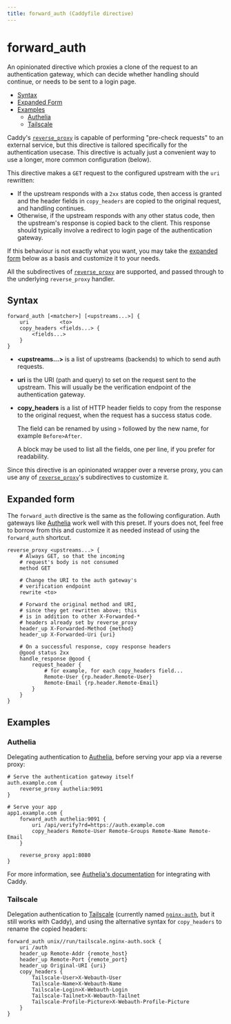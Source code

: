 ```yaml
---
title: forward_auth (Caddyfile directive)
---
```


# forward_auth

An opinionated directive which proxies a clone of the request to an authentication gateway, which can decide whether handling should continue, or needs to be sent to a login page.

- [Syntax](#syntax)
- [Expanded Form](#expanded-form)
- [Examples](#examples)
  - [Authelia](#authelia)
  - [Tailscale](#tailscale)

Caddy's [`reverse_proxy`](/docs/caddyfile/directives/reverse_proxy) is capable of performing "pre-check requests" to an external service, but this directive is tailored specifically for the authentication usecase. This directive is actually just a convenient way to use a longer, more common configuration (below).

This directive makes a `GET` request to the configured upstream with the `uri` rewritten:
- If the upstream responds with a `2xx` status code, then access is granted and the header fields in `copy_headers` are copied to the original request, and handling continues.
- Otherwise, if the upstream responds with any other status code, then the upstream's response is copied back to the client. This response should typically involve a redirect to login page of the authentication gateway.

If this behaviour is not exactly what you want, you may take the [expanded form](#expanded-form) below as a basis and customize it to your needs.

All the subdirectives of [`reverse_proxy`](/docs/caddyfile/directives/reverse_proxy) are supported, and passed through to the underlying `reverse_proxy` handler.


## Syntax

```caddy-d
forward_auth [<matcher>] [<upstreams...>] {
	uri          <to>
	copy_headers <fields...> {
		<fields...>
	}
}
```

- **&lt;upstreams...&gt;** is a list of upstreams (backends) to which to send auth requests.

- **uri** is the URI (path and query) to set on the request sent to the upstream. This will usually be the verification endpoint of the authentication gateway.

- **copy_headers** is a list of HTTP header fields to copy from the response to the original request, when the request has a success status code.

  The field can be renamed by using `>` followed by the new name, for example `Before>After`.

  A block may be used to list all the fields, one per line, if you prefer for readability.

Since this directive is an opinionated wrapper over a reverse proxy, you can use any of [`reverse_proxy`](/docs/caddyfile/directives/reverse_proxy#syntax)'s subdirectives to customize it.


## Expanded form

The `forward_auth` directive is the same as the following configuration. Auth gateways like [Authelia](https://www.authelia.com/) work well with this preset. If yours does not, feel free to borrow from this and customize it as needed instead of using the `forward_auth` shortcut.

```caddy-d
reverse_proxy <upstreams...> {
	# Always GET, so that the incoming
	# request's body is not consumed
	method GET

	# Change the URI to the auth gateway's
	# verification endpoint
	rewrite <to>

	# Forward the original method and URI,
	# since they get rewritten above; this
	# is in addition to other X-Forwarded-*
	# headers already set by reverse_proxy
	header_up X-Forwarded-Method {method}
	header_up X-Forwarded-Uri {uri}

	# On a successful response, copy response headers
	@good status 2xx
	handle_response @good {
		request_header {
			# for example, for each copy_headers field...
			Remote-User {rp.header.Remote-User}
			Remote-Email {rp.header.Remote-Email}
		}
	}
}
```


## Examples


### Authelia

Delegating authentication to [Authelia](https://www.authelia.com/), before serving your app via a reverse proxy:

```caddy
# Serve the authentication gateway itself
auth.example.com {
	reverse_proxy authelia:9091
}

# Serve your app
app1.example.com {
	forward_auth authelia:9091 {
		uri /api/verify?rd=https://auth.example.com
		copy_headers Remote-User Remote-Groups Remote-Name Remote-Email
	}

	reverse_proxy app1:8080
}
```

For more information, see [Authelia's documentation](https://www.authelia.com/integration/proxies/caddy/) for integrating with Caddy.


### Tailscale

Delegation authentication to [Tailscale](https://tailscale.com/) (currently named [`nginx-auth`](https://tailscale.com/blog/tailscale-auth-nginx/), but it still works with Caddy), and using the alternative syntax for `copy_headers` to rename the copied headers:

```caddy-d
forward_auth unix//run/tailscale.nginx-auth.sock {
	uri /auth
	header_up Remote-Addr {remote_host}
	header_up Remote-Port {remote_port}
	header_up Original-URI {uri}
	copy_headers {
		Tailscale-User>X-Webauth-User
		Tailscale-Name>X-Webauth-Name
		Tailscale-Login>X-Webauth-Login
		Tailscale-Tailnet>X-Webauth-Tailnet
		Tailscale-Profile-Picture>X-Webauth-Profile-Picture
	}
}
```
